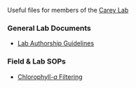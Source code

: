 Useful files for members of the [Carey Lab](https://www.carey.biol.vt.edu/)

### General Lab Documents  
* [Lab Authorship Guidelines](https://github.com/CareyLabVT/LabDocuments/blob/master/docs/Authorship_Guidelines.md)

### Field & Lab SOPs
* [Chlorophyll-*a* Filtering](https://github.com/CareyLabVT/LabDocuments/blob/master/docs/Chl-a_Filtering_SOP.md)
